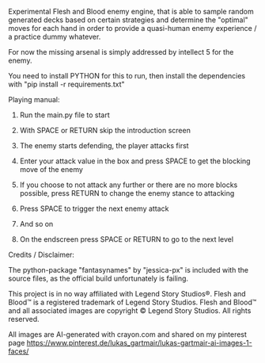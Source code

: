 Experimental Flesh and Blood enemy engine, that is able to sample random generated decks based on certain strategies and
determine the "optimal" moves for each hand in order to provide a quasi-human enemy experience / a practice dummy whatever. 

For now the missing arsenal is simply addressed by intellect 5 for the enemy.

You need to install PYTHON for this to run, then install the dependencies with "pip install -r requirements.txt"

Playing manual:

1. Run the main.py file to start 

2. With SPACE or RETURN skip the introduction screen

3. The enemy starts defending, the player attacks first

4. Enter your attack value in the box and press SPACE to get the blocking move of the enemy

5. If you choose to not attack any further or there are no more blocks possible, 
    press RETURN to change the enemy stance to attacking
    
6. Press SPACE to trigger the next enemy attack

7. And so on

8. On the endscreen press SPACE or RETURN to go to the next level


Credits / Disclaimer:

The python-package "fantasynames" by "jessica-px" is included with the source files, as the official build unfortunately is failing.

This project is in no way affiliated with Legend Story Studios®. Flesh and Blood™ is a registered trademark of Legend Story Studios. Flesh and Blood™ and all associated images are copyright © Legend Story Studios. All rights reserved.

All images are AI-generated with crayon.com and shared on my pinterest page https://www.pinterest.de/lukas_gartmair/lukas-gartmair-ai-images-1-faces/
